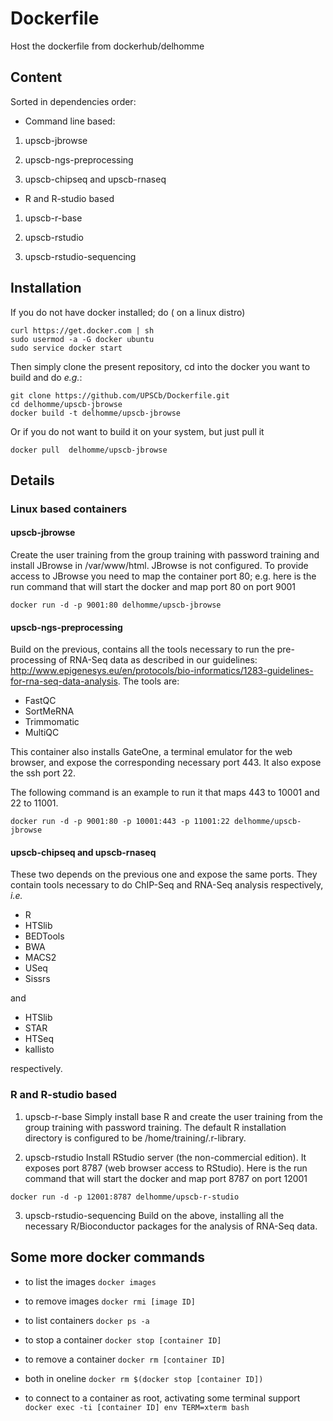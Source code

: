 # Dockerfile

Host the dockerfile from dockerhub/delhomme

## Content

Sorted in dependencies order:

* Command line based:

1. upscb-jbrowse

2. upscb-ngs-preprocessing

3. upscb-chipseq and upscb-rnaseq

* R and R-studio based

1. upscb-r-base

2. upscb-rstudio

3. upscb-rstudio-sequencing

## Installation

If you do not have docker installed; do ( on a linux distro)
```
curl https://get.docker.com | sh
sudo usermod -a -G docker ubuntu
sudo service docker start
```

Then simply clone the present repository, cd into the docker you want to build
and do _e.g._:

```{bash}
git clone https://github.com/UPSCb/Dockerfile.git
cd delhomme/upscb-jbrowse
docker build -t delhomme/upscb-jbrowse
```

Or if you do not want to build it on your system, but just pull it

```{bash}
docker pull  delhomme/upscb-jbrowse
```

## Details

### Linux based containers

#### upscb-jbrowse
Create the user training from the group training with password
training and install JBrowse in /var/www/html. JBrowse is not
configured. To provide access to JBrowse you need to map the container
port 80; e.g. here is the run command that will start the docker and
map port 80 on port 9001

```{bash}
docker run -d -p 9001:80 delhomme/upscb-jbrowse
```

#### upscb-ngs-preprocessing
Build on the previous, contains all the tools necessary to run the
pre-processing of RNA-Seq data as described in our guidelines:
http://www.epigenesys.eu/en/protocols/bio-informatics/1283-guidelines-for-rna-seq-data-analysis.
The tools are:

* FastQC
* SortMeRNA
* Trimmomatic
* MultiQC

This container also installs GateOne, a terminal emulator for the web
browser, and expose the corresponding necessary port 443. It also
expose the ssh port 22.

The following command is an example to run it that maps 443 to 10001
and 22 to 11001.

```{bash}
docker run -d -p 9001:80 -p 10001:443 -p 11001:22 delhomme/upscb-jbrowse
```

#### upscb-chipseq and upscb-rnaseq

These two depends on the previous one and expose the same ports. They
contain tools necessary to do ChIP-Seq and RNA-Seq analysis
respectively, _i.e._

* R
* HTSlib
* BEDTools
* BWA
* MACS2
* USeq
* Sissrs

and

* HTSlib
* STAR
* HTSeq
* kallisto

respectively.

### R and R-studio based

1. upscb-r-base
Simply install base R and create the user training from the group training with password
training. The default R installation directory is configured to be /home/training/.r-library.

2. upscb-rstudio
Install RStudio server (the non-commercial edition). It exposes port
8787 (web browser access to RStudio). Here is the run command that
will start the docker and map port 8787 on port 12001

```{bash}
docker run -d -p 12001:8787 delhomme/upscb-r-studio
```

3. upscb-rstudio-sequencing
Build on the above, installing all the necessary R/Bioconductor
packages for the analysis of RNA-Seq data.

## Some more docker commands

* to list the images
`docker images`

* to remove images
`docker rmi [image ID]`

* to list containers
`docker ps -a`

* to stop a container
`docker stop [container ID]`

* to remove a container
`docker rm [container ID]`

* both in oneline
`docker rm $(docker stop [container ID])`

* to connect to a container as root, activating some terminal support
`docker exec -ti [container ID] env TERM=xterm bash`

